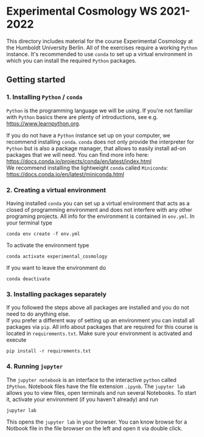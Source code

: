 # Experimental Cosmology WS 2021-2022


This directory includes material for the course Experimental Cosmology at the Humboldt University Berlin.
All of the exercises require a working `Python` instance. It's recommended to use `conda` to set up a virtual 
environment in which you can install the required `Python` packages.

## Getting started

### 1. Installing `Python` / `conda`
`Python` is the programming language we will be using. If you're not familiar with `Python` basics there are plenty 
of introductions, see e.g. https://www.learnpython.org.

If you do not have a `Python` instance set up on your computer, we recommend installing `conda`. `conda` does not only 
provide the interpreter for `Python` but is also a package manager, that allows to easily install ad-on packages that 
we will need. You can find more info here: https://docs.conda.io/projects/conda/en/latest/index.html \
We recommend installing the lightweight `conda` called `Miniconda`: https://docs.conda.io/en/latest/miniconda.html


### 2. Creating a virtual environment
Having installed `conda` you can set up a virtual environment that acts as a closed of programming environment and does 
not interfere with any other programing projects. All info for the environment is contained in `env.yml`. 
In your terminal type
```
conda env create -f env.yml
```
To activate the environment type
```
conda activate experimental_cosmology
```
If you want to leave the environment do
```
conda deactivate
```


### 3. Installing packages separately

If you followed the steps above all packages are installed and you do not need to do anything else. \
If you prefer a different way of setting up an environment you can install all packages via `pip`.
All info about packages that are required for this course is located in `requirements.txt`. 
Make sure your environment is activated and execute
```
pip install -r requirements.txt
```


### 4. Running `jupyter`

The `jupyter notebook` is an interface to the interactive `python` called `IPython`. 
Notebook files have the file extension `.ipynb`. The `jupyter lab` allows you to view files, open terminals and 
run several Notebooks. To start it, activate your environment (if you haven't already) and run
```
jupyter lab
```

This opens the `jupyter lab` in your browser. You can know browse for a Notbook file in the file browser on the left
and open it via double click.